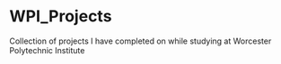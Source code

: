 # WPI_Projects
Collection of projects I have completed on while studying at Worcester Polytechnic Institute
